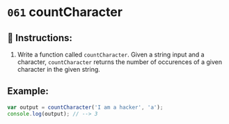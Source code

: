 # `061` countCharacter

## 📝 Instructions:

1. Write a function called `countCharacter`. Given a string input and a character, `countCharacter` returns the number of occurences of a given character in the given string.

## Example:

```Javascript
var output = countCharacter('I am a hacker', 'a');
console.log(output); // --> 3
```